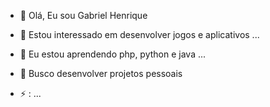 - 👋 Olá, Eu sou Gabriel Henrique
- 👀 Estou interessado em desenvolver jogos e aplicativos  ...
- 🌱 Eu estou aprendendo php, python e java ...
- 💞️ Busco desenvolver projetos pessoais

- ⚡ : ...

<!---
DevGov2024/DevGov2024 is a ✨ special ✨ repository because its `README.md` (this file) appears on your GitHub profile.
You can click the Preview link to take a look at your changes.
--->
